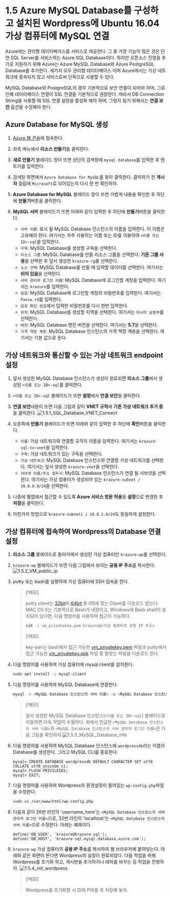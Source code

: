 # 1.5 Azure MySQL Database를 구성하고 설치된 Wordpress에 Ubuntu 16.04 가상 컴퓨터에 MySQL 연결

Azure에는 관리형 데이터베이스를 서비스로 제공한다. 그 중 가장 기능이 많은 것은 단연 SQL Server를 서비스하는 Azure SQL Database이다. 하지만 오픈소스 진영을 추가로 지원하기 위해 Azure는 Azure MySQL Database와 Azure PostgreSQL Database를 추가한다. 세가지 모두 관리형 데이터베이스 이며 Azure에서는 가상 네트워크에 종속되지 않고 서비스로써 단독으로 사용할 수 있다.

MySQL Database와 PostgreSQL의 경우 기본적으로 보안 연결이 되어야 하며, 그로 인해 데이터베이스 연결이 SSL 연결을 기본적으로 권장한다. 따라서 DB Connection String을 사용할 때 SSL 연결 설정을 활성화 해야 하며, 그렇지 않기 위해서는 **연결 보안** 옵션을 수정해야 한다.

## Azure Database for MySQL 생성

1. [Azure 웹 콘솔](https://portal.azure.com)에 접속한다.

2. 좌측 메뉴에서 **리소스 만들기**를 클릭한다.

3. **새로 만들기** 블레이드 창이 뜨면 상단의 검색창에 `mysql database`를 입력한 후 엔트키를 입력한다.

4. 검색된 화면에서 `Azure Database for MySQL`를 찾아 클릭한다. 클릭하기 전 **게시자** 컬럼에 `Microsoft`로 되어있는지 다시 한 번 확인하자.

5. **Azure Database for MySQL** 블레이드 창이 뜨면 가볍게 내용을 확인한 후 하단에 **만들기**버튼을 클릭한다.

6. **MySQL 서버** 블레이드가 뜨면 아래와 같이 입력한 후 하단에 **만들기**버튼을 클릭한다.
    - `서버 이름`: 표시 될 MySQL Database 인스턴스의 이름을 입력한다. 이 이름은 고유해야 한다. 여기서는 자주 사용하는 이름 또는 ID를 이용하여 `<이름 또는 ID>-sql`을 입력한다.
    - `구독`: MySQL Database를 생성할 구독을 선택한다.
    - `리소스 그룹`: MySQL Database를 만들 리소스 그룹을 선택한다. **기존 그룹 사용**을 선택한 후 앞서 생성한 `krazure-rg`를 선택한다.
    - `소스 선택`: MySQL Database를 만들 때 입력할 데이터를 선택한다. 여기서는 **비어 있음**을 선택한다.
    - `서버 관리자 로그인 이름`: MySQL Database에 로그인할 계정을 입력한다. 여기서는 `krazure`를 입력한다.
    - `암호`: MySQL Database에 로그인할 계정의 비밀번호를 입력한다. 여기서는 `Passw.rd`를 입력한다.
    - `암호 확인`: `암호`에서 입력한 비밀번호를 다시 한번 입력한다.
    - `위치`: MySQL Database를 생성할 지역을 선택한다. 여기서는 `아시아 남동부`를 선택한다.
    - `버전`: MySQL Database 엔진 버전을 선택한다. 여기서는 **5.7**을 선택한다.
    - `가격 책정 계층`: MySQL Database 인스턴스의 가격 책정 계층을 선택한다. 여기서는 기본 값으로 둔다.

## 가상 네트워크와 통신할 수 있는 가상 네트워크 endpoint 설정

1. 앞서 생성한 MySQL Database 인스턴스가 생성이 완료되면 **리소스 그룹**에서 생성된 `<이름 또는 ID>-sql`를 클릭한다.

2. `<이름 또는 ID>-sql` 블레이드가 뜨면 **설정**에서 **연결 보안**을 클릭한다.

3. **연결 보안**내용이 뜨면 다음 그림과 같이 **VNET 규칙**에 **기존 가상 네트워크 추가 중**을 클릭한다.
 ![1.5.1_SQL_Database_VNET_Connect](../images/1.5.1_SQL_Database_VNET_Connect.PNG)

4. 오른쪽에 **만들기** 블레이드가 뜨면 아래와 같이 입력한 후 하단에 **확인**버튼을 클릭한다.
    - `이름`: 가상 네트워크와 연결할 규칙의 이름을 입력한다. 여기서는 `krazure-sql-to-vnet`을 입력한다.
    - `구독`: 가상 네트워크가 있는 구독을 선택한다.
    - `가상 네트워크`: MySQL Database 인스턴스와 연결할 가상 네트워크를 선택한다. 여기서는 앞서 생성한 `krazure-vnet`을 선택한다.
    - `서브넷 이름/주소 접두사`: MySQL Database 인스턴스가 연결 될 서브넷을 선택한다. 여기서는 가상 컴퓨터가 생성되어 있는 `krazure-subnet / 10.0.0.0/24`을 선택한다.

5. 나중에 웹앱에서 접근할 수 있도록 **Azure 서비스 방문 허용**을 **설정**으로 변경한 후 **저장**을 클릭한다.

6. 마찬가지 방법으로 `krazure-subnet1 / 10.0.1.0/24`도 동일하게 설정한다.

## 가상 컴퓨터에 접속하여 Wordpress의 Database 연결 설정

1. **리소스 그룹** 블레이드로 돌아가에서 생성된 가상 컴퓨터인 `krazure-wp`를 선택한다.

2. `krazure-wp` 블레이드가 뜨면 다음 그림에서 보이는 **공용 IP 주소**를 복사한다.
 ![1.5.2_VM_public_ip](../images/1.5.2_VM_public_ip.PNG)

3. putty 또는 bash를 실행하여 가상 컴퓨터에 SSH 접속을 한다.
    > [!메모]
    >
    > putty client는 [32bit](https://the.earth.li/~sgtatham/putty/latest/w32/putty.exe)와 [64bit](https://the.earth.li/~sgtatham/putty/latest/w64/putty.exe) 중 OS에 맞는 Client를 다운로드 받는다. MAC OS X는 기본적으로 Bash가 내장이고, Windows에 Bash shell이 설치되어 있다면, 다음 명령어를 사용하여 접근이 가능하다.
    > ```bash
    > ssh -i vm_privatekey.pem krazure@<가상 컴퓨터의 공용 IP 주소>
    > ```
    > [!메모]
    >
    > key-pair는 bash에서 접근 가능한 [vm_privatekey.pem](../source/key-pair/vm_privatekey.pem) 파일과 putty에서 접근 가능한 [vm_privatekey.ppk](../source/key-pair/vm_privatekey.ppk) 파일 중 알맞는 파일을 다운로드 한다.

4. 다음 명령어를 사용하여 가상 컴퓨터에 mysql client를 설치한다.

    ```bash
    sudo apt install -y mysql-client
    ```

5. 다음 명령어를 사용하여 MySQL Database에 연결한다.

    ```bash
    mysql -h <MySQL Database 인스턴스의 서버 이름> -u <MySQL Database 인스턴스의 서버 관리자 로그인 이름> -p
    ```
    > [!메모]
    >
    > 앞서 생성한 MySQL Database 인스턴스(`<이름 또는 ID>-sql`) 블레이드로 이동하면 더욱 작업이 수월하다. 위에서 언급한 `<MySQL Database 인스턴스의 서버 이름>`과 `<MySQL Database 인스턴스의 서버 관리자 로그인 이름>`은 다음 그림을 확인하자
    > ![1.5.3_MySQL_Database_info](../images/1.5.3_MySQL_Database_info.PNG)

6. 다음 명령어를 사용하여 MySQL Database 인스턴스에 `wordpressdb`라는 이름의 Database를 생성한다. 그리고 MySQL CLI를 종료한다.
    ```mysql
    mysql> CREATE DATABASE wordpressdb DEFAULT CHARACTER SET utf8 COLLATE utf8_unicode_ci;
    mysql> FLUSH PRIVILEGES;
    mysql> EXIT;
    ```

7. 다음 명령어를 사용하여 Wordpress의 환경설정이 들어있는 `wp-config.php`파일을 수정한다.

    ```bash
    sudo vi /var/www/html/wp-config.php
    ```

8. 다음과 같이 26번 라인의 'username_here'는 `<MySQL Database 인스턴스의 서버 관리자 로그인 이름>`으로, 32번 라인의 'localhost'는 `<MySQL Database 인스턴스의 서버 이름>`으로 수정한다. 아래는 예제이다.

    ```example
    define('DB_USER', 'krazure@krazure-sql');
    define('DB_HOST', 'krazure-sql.mysql.database.azure.com');
    ```

9. `krazure-wp` 가상 컴퓨터의 **공용 IP 주소**를 복사하여 웹 브라우저에 붙여넣는다. 아래와 같은 화면이 뜬다면 Wordpress의 설정이 완료되었다. 다음 작업을 위해 Wordpress를 초기화 하고, 게시판을 추가하거나 테마를 바꾸는 등 작업을 진행하자.
 ![1.5.4_init_wordpress](../images/1.5.4_init_wordpress.PNG)

    > [!메모]
    >
    > Wordpress를 초기화할 시 ID와 PW를 꼭 저장해 놓자.